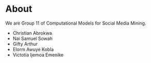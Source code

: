 # About

We are Group 11 of Computational Models for Social Media Mining.

<ul>

<li>Christian Abrokwa</li>
<li>Nai Samuel Sowah</li>
<li>Gifty Arthur</li>
<li>Elorm Awuye Kobla</li>
<li>Victotia Ijemoa Emenike</li>
</ul>
